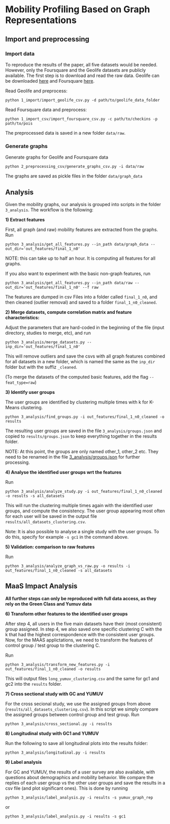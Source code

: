 # Mobility Profiling Based on Graph Representations

## Import and preprocessing

### Import data

To reproduce the results of the paper, all five datasets would be needed. However, only the Foursquare and the Geolife datasets are publicly available. The first step is to download and read the raw data. 
Geolife can be downloaded [here](https://www.microsoft.com/en-us/research/publication/geolife-gps-trajectory-dataset-user-guide/) and Foursquare [here](https://drive.google.com/file/d/1PNk3zY8NjLcDiAbzjABzY5FiPAFHq6T8/view?usp=sharing).

Read Geolife and preprocess:
```
python 1_import/import_geolife_csv.py -d path/to/geolife_data_folder
```

Read Foursquare data and preprocess:
```
python 1_import_csv/import_foursquare_csv.py -c path/to/checkins -p path/to/pois
```

The preprocessed data is saved in a new folder `data/raw`.


### Generate graphs

Generate graphs for Geolife and Foursquare data
```
python 2_preprocessing_csv/generate_graphs_csv.py -i data/raw
```
The graphs are saved as pickle files in the folder `data/graph_data`

## Analysis

Given the mobility graphs, our analysis is grouped into scripts in the folder `3_analysis`. The workflow is the following:

**1) Extract features**

First, all graph (and raw) mobility features are extracted from the graphs. Run
```
python 3_analysis/get_all_features.py --in_path data/graph_data --out_dir='out_features/final_1_n0'
```
NOTE: this can take up to half an hour. It is computing all features for all graphs.

If you also want to experiment with the basic non-graph features, run
```
python 3_analysis/get_all_features.py --in_path data/raw --out_dir='out_features/final_1_n0' --f raw
```

The features are dumped in csv Files into a folder called `final_1_n0`, and then cleaned (outlier removal) and saved to a folder `final_1_n0_cleaned`.

**2) Merge datasets, compute correlation matrix and feature characteristics:**

Adjust the parameters that are hard-coded in the beginning of the file (input directory, studies to merge, etc), and run 
```
python 3_analysis/merge_datasets.py --inp_dir='out_features/final_1_n0'
```
This will remove outliers and save the csvs with all graph features combined for all datasets in a new folder, which is named the same as the `inp_dir` folder but with the suffiz `_cleaned`. 

(To merge the datasets of the computed basic features, add the flag `--feat_type=raw`)

**3) Identify user groups**

The user groups are identified by clustering multiple times with k for K-Means clustering. 
```
python 3_analysis/find_groups.py -i out_features/final_1_n0_cleaned -o results
```
The resulting user groups are saved in the file `3_analysis/groups.json` and copied to `results/groups.json` to keep everything together in the results folder.

NOTE: At this point, the groups are only named other_1, other_2 etc. They need to be renamed in the file [3_analysis/groups.json](3_analysis/groups.json) for further processing.

**4) Analyse the identified user groups wrt the features**

Run
```
python 3_analysis/analyze_study.py -i out_features/final_1_n0_cleaned -o results -s all_datasets
```
This will run the clustering multiple times again with the identified user groups, and compute the consistency. The user group appearing most often for each user will be saved in the output file `results/all_datasets_clustering.csv`.

Note: It is also possible to analyse a single study with the user groups. To do this, specify for example `-s gc1` in the command above.

**5) Validation: comparison to raw features**

Run
```
python 3_analysis/analyze_graph_vs_raw.py -o results -i out_features/final_1_n0_cleaned -s all_datasets
```

## MaaS Impact Analysis

**All further steps can only be reproduced with full data access, as they rely on the Green Class and Yumuv data**

**6) Transform other features to the identified user groups**

After step 4, all users in the five main datasets have their (most consistent) group assigned. In step 4, we also saved one specific clustering C with the k that had the highest correspondence with the consistent user groups. Now, for the MAAS applictations, we need to transform the features of control group / test group to the clustering C.

Run
```
python 3_analysis/transform_new_features.py -i out_features/final_1_n0_cleaned -o results
```
This will output files `long_yumuv_clustering.csv` and the same for gc1 and gc2 into the `results` folder. 

**7) Cross sectional study with GC and YUMUV**

For the cross secional study, we use the assigned groups from above (`results/all_datasets_clustering.csv`). In this script we simply compare the assigned groups between control group and test group. Run
```
python 3_analysis/cross_sectional.py -i results
```

**8) Longitudinal study with GC1 and YUMUV**

Run the following to save all longitudinal plots into the results folder:
```
python 3_analysis/longitudinal.py -i results
```

**9) Label analysis**

For GC and YUMUV, the results of a user survey are also available, with questions about demographics and mobility behavior. We compare the replies of each user group vs the other user groups and save the results in a csv file (and plot significant ones). This is done by running
```
python 3_analysis/label_analysis.py -i results -s yumuv_graph_rep
```
or 
```
python 3_analysis/label_analysis.py -i results -s gc1
```
